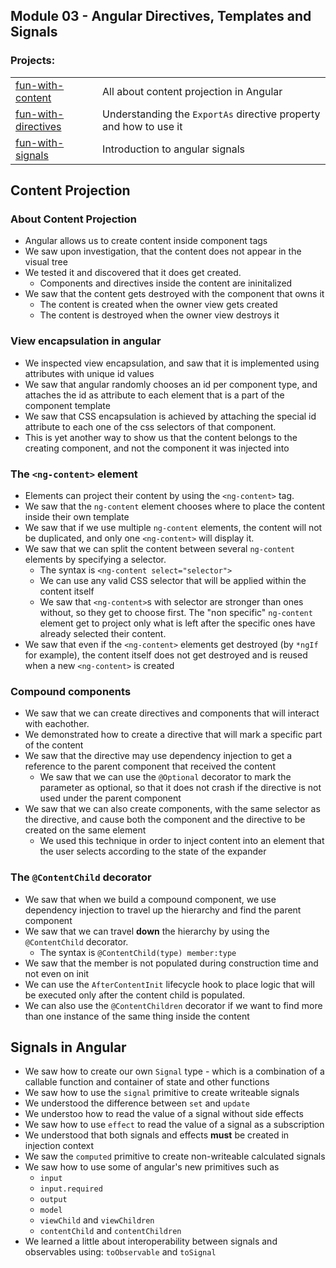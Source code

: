 ## Module 03 - Angular Directives, Templates and Signals

### Projects:
|     |     |
| --- | --- |
| [fun-with-content](projects/fun-with-content/) | All about content projection in Angular |
| [fun-with-directives](projects/fun-with-directives/) | Understanding the `ExportAs` directive property and how to use it |
| [fun-with-signals](projects/fun-with-signals/) | Introduction to angular signals |

## Content Projection
### About Content Projection
* Angular allows us to create content inside component tags
* We saw upon investigation, that the content does not appear in the visual tree
* We tested it and discovered that it does get created.
  * Components and directives inside the content are ininitalized
* We saw that the content gets destroyed with the component that owns it
  * The content is created when the owner view gets created
  * The content is destroyed when the owner view destroys it

### View encapsulation in angular
* We inspected view encapsulation, and saw that it is implemented using attributes with unique id values
* We saw that angular randomly chooses an id per component type, and attaches the id as attribute to each element that is a part of the component template
* We saw that CSS encapsulation is achieved by attaching the special id attribute to each one of the css selectors of that component.
* This is yet another way to show us that the content belongs to the creating component, and not the component it was injected into

### The `<ng-content>` element
* Elements can project their content by using the `<ng-content>` tag.
* We saw that the `ng-content` element chooses where to place the content inside their own template
* We saw that if we use multiple `ng-content` elements, the content will not be duplicated, and only one `<ng-content>` will display it.
* We saw that we can split the content between several `ng-content` elements by specifying a selector.
  * The syntax is `<ng-content select="selector">`
  * We can use any valid CSS selector that will be applied within the content itself
  * We saw that `<ng-content>`s with selector are stronger than ones without, so they get to choose first. The "non specific" `ng-content` element get to project only what is left after the specific ones have already selected their content.
* We saw that even if the `<ng-content>` elements get destroyed (by `*ngIf` for example), the content itself does not get destroyed and is reused when a new `<ng-content>` is created

### Compound components
* We saw that we can create directives and components that will interact with eachother.
* We demonstrated how to create a directive that will mark a specific part of the content
* We saw that the directive may use dependency injection to get a reference to the parent component that received the content
  * We saw that we can use the `@Optional` decorator to mark the parameter as optional, so that it does not crash if the directive is not used under the parent component
* We saw that we can also create components, with the same selector as the directive, and cause both the component and the directive to be created on the same element
  * We used this technique in order to inject content into an element that the user selects according to the state of the expander

### The `@ContentChild` decorator
* We saw that when we build a compound component, we use dependency injection to travel up the hierarchy and find the parent component
* We saw that we can travel **down** the hierarchy by using the `@ContentChild` decorator.
  * The syntax is `@ContentChild(type) member:type` 
* We saw that the member is not populated during construction time and not even on init
* We can use the `AfterContentInit` lifecycle hook to place logic that will be executed only after the content child is populated.
* We can also use the `@ContentChildren` decorator if we want to find more than one instance of the same thing inside the content



## Signals in Angular
* We saw how to create our own `Signal` type - which is a combination of a callable function and container of state and other functions
* We saw how to use the `signal` primitive to create writeable signals
* We understood the difference between `set` and `update`
* We understoo how to read the value of a signal without side effects
* We saw how to use `effect` to read the value of a signal as a subscription
* We understood that both signals and effects **must** be created in injection context
* We saw the `computed` primitive to create non-writeable calculated signals
* We saw how to use some of angular's new primitives such as 
  * `input`
  * `input.required`
  * `output`
  * `model`
  * `viewChild` and `viewChildren`
  * `contentChild` and `contentChildren`
* We learned a little about interoperability between signals and observables using: `toObservable` and `toSignal`





